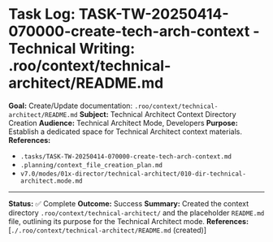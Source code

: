 # Task Log: TASK-TW-20250414-070000-create-tech-arch-context - Technical Writing: .roo/context/technical-architect/README.md

**Goal:** Create/Update documentation: `.roo/context/technical-architect/README.md`
**Subject:** Technical Architect Context Directory Creation
**Audience:** Technical Architect Mode, Developers
**Purpose:** Establish a dedicated space for Technical Architect context materials.
**References:**
- `.tasks/TASK-TW-20250414-070000-create-tech-arch-context.md`
- `.planning/context_file_creation_plan.md`
- `v7.0/modes/01x-director/technical-architect/010-dir-technical-architect.mode.md`

---
**Status:** ✅ Complete
**Outcome:** Success
**Summary:** Created the context directory `.roo/context/technical-architect/` and the placeholder `README.md` file, outlining its purpose for the Technical Architect mode.
**References:** [`./.roo/context/technical-architect/README.md` (created)]